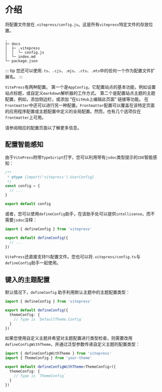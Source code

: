 # 介绍
将配置文件放在`.vitepress/config.js`。这是所有`vitepress`特定文件的存放位置。

```
.
├─ docs
│  ├─ .vitepress
│  │  └─ config.js
│  └─ index.md
└─ package.json
```
::: tip
您还可以使用`.ts`、`.cjs`、`.mjs`、`.cts`、`.mts`中的任何一个作为配置文件扩展名。
:::

`VitePress`有两种配置。
第一个是`AppConfig`，它配置站点的基本功能，例如设置站点标题，或自定义`markdown`解析器的工作方式。
第二个是配置站点主题的主题配置，例如，添加侧边栏，或添加 “在`GitHub`上编辑此页面” 链接等功能。
在`Frontmatter`中还可以进行另一种配置。`Frontmatter`配置可以覆盖在该特定页面的应用程序配置或主题配置中定义的全局配置。然而，也有几个选项仅在`frontmatter`上可用。

请参阅相应的配置页面以了解更多信息。

## 配置智能感知
由于`VitePress`附带`TypeScript`打字，您可以利用带有`jsdoc`类型提示的`IDE`智能感知：

```js
/**
 * @type {import('vitepress').UserConfig}
 */
const config = {
  // ...
}

export default config
```
或者，您可以使用`defineConfig`助手，在该助手处可以提供`intellisense`，而不需要`jsdoc`注释：

```js
import { defineConfig } from 'vitepress'

export default defineConfig({
  // ...
})
```

`VitePress`还直接支持`TS`配置文件。您也可以将`.vitepress/config.ts`与`defineConfig`助手一起使用。

## 键入的主题配置

默认情况下，`defineConfig` 助手利用默认主题中的主题配置类型：

```ts
import { defineConfig } from 'vitepress'

export default defineConfig({
  themeConfig: {
    // Type is `DefaultTheme.Config`
  }
})
```

如果您使用自定义主题并希望对主题配置进行类型检查，则需要改用`defineConfigWithTheme`，并通过泛型参数传递自定义主题的配置类型：

```ts
import { defineConfigWithTheme } from 'vitepress'
import { ThemeConfig } from 'your-theme'

export default defineConfigWithTheme<ThemeConfig>({
  themeConfig: {
    // Type is `ThemeConfig`
  }
})
```


